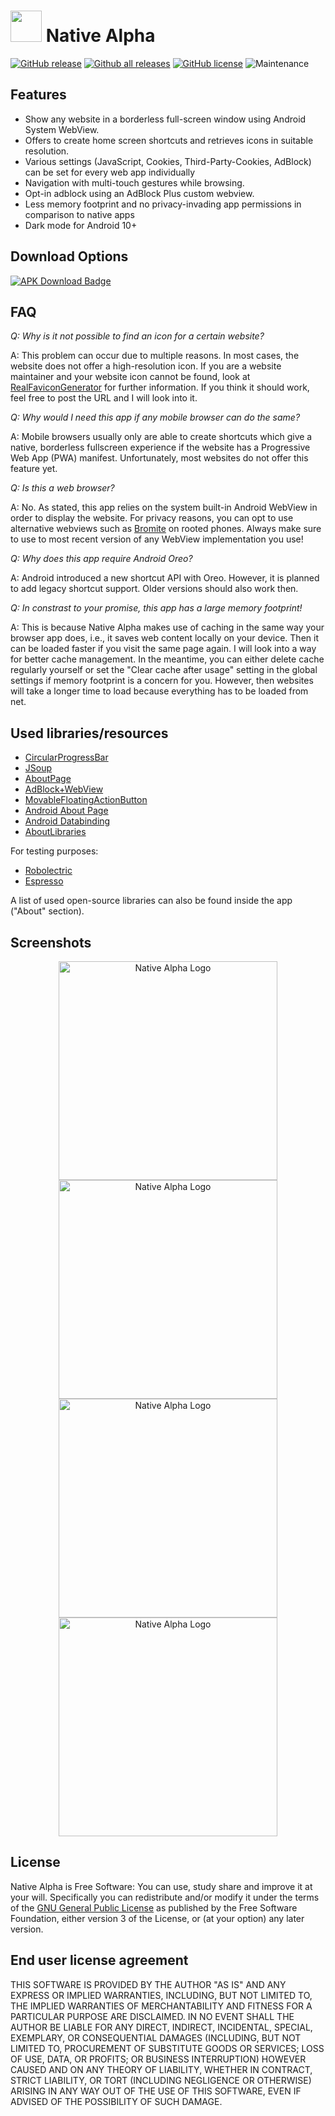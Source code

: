 
# <img src="graphics/logo.png" width="50px" alt=""></img> Native Alpha

[![GitHub release](https://img.shields.io/github/v/release/cylonid/NativeAlphaForAndroid?include_prereleases&color=blueviolet)](https://github.com/cylonid/NativeAlphaForAndroid/releases)
[![Github all releases](https://img.shields.io/github/downloads/cylonid/NativeAlphaForAndroid/total?color=blue)](https://somsubhra.com/github-release-stats/?username=cylonid&repository=NativeAlphaForAndroid)
[![GitHub license](https://img.shields.io/github/license/cylonid/NativeAlphaForAndroid?color=orange)](https://github.com/cylonid/NativeAlphaForAndroid/blob/master/LICENSE)
![Maintenance](https://img.shields.io/badge/Maintained%3F-yes-green.svg)

## Features
  * Show any website in a borderless full-screen window using Android System WebView.
  * Offers to create home screen shortcuts and retrieves icons in suitable resolution.
  * Various settings (JavaScript, Cookies, Third-Party-Cookies, AdBlock) can be set for every web app individually
  * Navigation with multi-touch gestures while browsing.
  * Opt-in adblock using an AdBlock Plus custom webview.
  * Less memory footprint and no privacy-invading app permissions in comparison to native apps
  * Dark mode for Android 10+

## Download Options
[![APK Download Badge](graphics/apk_badge.png)](https://github.com/cylonid/NativeAlphaForAndroid/releases/download/v0.84/NativeAlpha_0.84.apk)


## FAQ
*Q: Why is it not possible to find an icon for a certain website?*

A: This problem can occur due to multiple reasons. In most cases, the website does not offer a high-resolution icon. If you are a website maintainer and your website icon cannot be found, look at [RealFaviconGenerator](https://realfavicongenerator.net) for further information. If you think it should work, feel free to post the URL and I will look into it.

*Q: Why would I need this app if any mobile browser can do the same?*

A: Mobile browsers usually only are able to create shortcuts which give a native, borderless fullscreen experience if the website has a Progressive Web App (PWA) manifest. Unfortunately, most websites do not offer this feature yet.

*Q: Is this a web browser?*

A: No. As stated, this app relies on the system built-in Android WebView in order to display the website. For privacy reasons, you can opt to use alternative webviews such as [Bromite](https://www.bromite.org/system_web_view) on rooted phones. Always make sure to use to most recent version of any WebView implementation you use!

*Q: Why does this app require Android Oreo?*

A: Android introduced a new shortcut API with Oreo. However, it is planned to add legacy shortcut support. Older versions should also work then.

*Q: In constrast to your promise, this app has a large memory footprint!*

A: This is because Native Alpha makes use of caching in the same way your browser app does, i.e., it saves web content locally on your device. Then it can be loaded faster if you visit the same page again. I will look into a way for better cache management. In the meantime, you can either delete cache regularly yourself or set the "Clear cache after usage" setting in the global settings if memory footprint is a concern for you. However, then websites will take a longer time to load because everything has to be loaded from net.

## Used libraries/resources
* [CircularProgressBar](https://github.com/lopspower/CircularProgressBar)
* [JSoup](https://jsoup.org/)
* [AboutPage](https://github.com/medyo/android-about-page)
* [AdBlock+WebView](https://github.com/adblockplus/libadblockplus-android)
* [MovableFloatingActionButton](https://stackoverflow.com/questions/46370836/android-movable-draggable-floating-action-button-fab)
* [Android About Page](https://github.com/medyo/android-about-page)
* [Android Databinding](https://developer.android.com/topic/libraries/data-binding)
* [AboutLibraries](https://github.com/mikepenz/AboutLibraries)

For testing purposes:
* [Robolectric](https://github.com/robolectric/robolectric)
* [Espresso](https://developer.android.com/training/testing/espresso/)

A list of used open-source libraries can also be found inside the app ("About" section).

## Screenshots
<div style="text-align: center; margin: auto;">
<img src="graphics/sc2.png" alt="Native Alpha Logo" width="350"/>
<img src="graphics/sc3.png" alt="Native Alpha Logo" width="350"/>
<img src="graphics/sc4.png" alt="Native Alpha Logo" width="350"/>
<img src="graphics/sc5.png" alt="Native Alpha Logo" width="350"/>
</div>


## License
Native Alpha is Free Software: You can use, study share and improve it at your
will. Specifically you can redistribute and/or modify it under the terms of the
[GNU General Public License](https://www.gnu.org/licenses/gpl.html) as
published by the Free Software Foundation, either version 3 of the License, or
(at your option) any later version.

## End user license agreement
THIS SOFTWARE IS PROVIDED BY THE AUTHOR "AS IS" AND ANY EXPRESS OR IMPLIED WARRANTIES, INCLUDING, BUT NOT LIMITED TO, THE IMPLIED WARRANTIES OF MERCHANTABILITY AND FITNESS FOR A PARTICULAR PURPOSE ARE DISCLAIMED. IN NO EVENT SHALL THE AUTHOR BE LIABLE FOR ANY DIRECT, INDIRECT, INCIDENTAL, SPECIAL, EXEMPLARY, OR CONSEQUENTIAL DAMAGES (INCLUDING, BUT NOT LIMITED TO, PROCUREMENT OF SUBSTITUTE GOODS OR SERVICES; LOSS OF USE, DATA, OR PROFITS; OR BUSINESS INTERRUPTION) HOWEVER CAUSED AND ON ANY THEORY OF LIABILITY, WHETHER IN CONTRACT, STRICT LIABILITY, OR TORT (INCLUDING NEGLIGENCE OR OTHERWISE) ARISING IN ANY WAY OUT OF THE USE OF THIS SOFTWARE, EVEN IF ADVISED OF THE POSSIBILITY OF SUCH DAMAGE.
